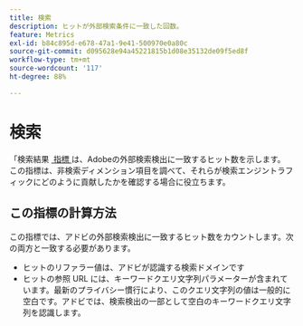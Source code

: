 ```yaml
---
title: 検索
description: ヒットが外部検索条件に一致した回数。
feature: Metrics
exl-id: b84c895d-e678-47a1-9e41-500970e0a80c
source-git-commit: d095628e94a45221815b1d08e35132de09f5ed8f
workflow-type: tm+mt
source-wordcount: '117'
ht-degree: 88%

---
```


# 検索

「検索結果 [&#x200B; 指標 &#x200B;](overview.md) は、Adobeの外部検索検出に一致するヒット数を示します。 この指標は、非検索ディメンション項目を調べて、それらが検索エンジントラフィックにどのように貢献したかを確認する場合に役立ちます。

## この指標の計算方法

この指標では、アドビの外部検索検出に一致するヒット数をカウントします。次の両方と一致する必要があります。

* ヒットのリファラー値は、アドビが認識する検索ドメインです
* ヒットの参照 URL には、キーワードクエリ文字列パラメーターが含まれています。最新のプライバシー慣行により、このクエリ文字列の値は一般的に空白です。アドビでは、検索検出の一部として空白のキーワードクエリ文字列を認識します。
